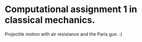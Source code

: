 # Computational assignment 1 in classical mechanics. 
Projectile motion with air resistance and the Paris gun. :)
